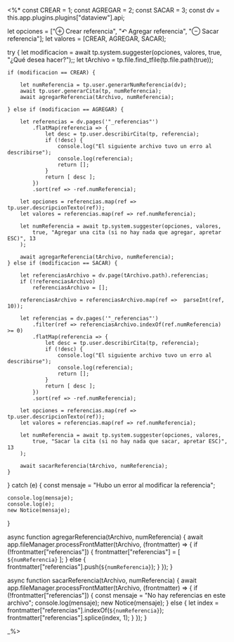 <%*	
const CREAR = 1;
const AGREGAR = 2;
const SACAR = 3;
const dv = this.app.plugins.plugins["dataview"].api;

let opciones = ["⊕ Crear referencia", "↶ Agregar referencia", "⊖ Sacar referencia"];
let valores = [CREAR, AGREGAR, SACAR];

try {
    let modificacion = await tp.system.suggester(opciones, valores, true, "¿Qué desea hacer?");;
    let tArchivo = tp.file.find_tfile(tp.file.path(true));

    if (modificacion == CREAR) {

        let numReferencia = tp.user.generarNumReferencia(dv);
        await tp.user.generarCita(tp, numReferencia);
        await agregarReferencia(tArchivo, numReferencia);
        
    } else if (modificacion == AGREGAR) {

        let referencias = dv.pages('"_referencias"')
            .flatMap(referencia => {
                let desc = tp.user.describirCita(tp, referencia);
                if (!desc) {
                    console.log("El siguiente archivo tuvo un erro al describirse");
                    console.log(referencia);
                    return [];
                }
                return [ desc ];
            })
            .sort(ref => -ref.numReferencia);

        let opciones = referencias.map(ref => tp.user.descripcionTexto(ref));
        let valores = referencias.map(ref => ref.numReferencia);
        
        let numReferencia = await tp.system.suggester(opciones, valores,
            true, "Agregar una cita (si no hay nada que agregar, apretar ESC)", 13
        );

        await agregarReferencia(tArchivo, numReferencia);
    } else if (modificacion == SACAR) {

        let referenciasArchivo = dv.page(tArchivo.path).referencias;
        if (!referenciasArchivo)
            referenciasArchivo = [];
        
        referenciasArchivo = referenciasArchivo.map(ref =>  parseInt(ref, 10));
        
        let referencias = dv.pages('"_referencias"')
            .filter(ref => referenciasArchivo.indexOf(ref.numReferencia) >= 0)
            .flatMap(referencia => {
                let desc = tp.user.describirCita(tp, referencia);
                if (!desc) {
                    console.log("El siguiente archivo tuvo un erro al describirse");
                    console.log(referencia);
                    return [];
                }
                return [ desc ];
            })
            .sort(ref => -ref.numReferencia);

        let opciones = referencias.map(ref => tp.user.descripcionTexto(ref));
        let valores = referencias.map(ref => ref.numReferencia);
        
        let numReferencia = await tp.system.suggester(opciones, valores,
            true, "Sacar la cita (si no hay nada que sacar, apretar ESC)", 13
        );

        await sacarReferencia(tArchivo, numReferencia);
    }
} catch (e) {
    const mensaje = "Hubo un error al modificar la referencia";
    
    console.log(mensaje);
    console.log(e);
    new Notice(mensaje);
}

async function agregarReferencia(tArchivo, numReferencia) {
    await app.fileManager.processFrontMatter(tArchivo, (frontmatter) => {
        if (!frontmatter["referencias"]) {
            frontmatter["referencias"] = [ `${numReferencia}` ];
        } else {
            frontmatter["referencias"].push(`${numReferencia}`);
        }
    });
}

async function sacarReferencia(tArchivo, numReferencia) {
    await app.fileManager.processFrontMatter(tArchivo, (frontmatter) => {
        if (!frontmatter["referencias"]) {
            const mensaje = "No hay referencias en este archivo";
            console.log(mensaje);
            new Notice(mensaje);
        } else {
            let index = frontmatter["referencias"].indexOf(`${numReferencia}`);
            frontmatter["referencias"].splice(index, 1);
        }
    });
}

_%>